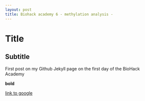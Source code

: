 ```yaml
---
layout: post
title: Biohack academy 6 - methylation analysis -
---
```


# Title

## Subtitle

First post on my Github Jekyll page on the first day of the BioHack Academy

**bold**

[link to google](www.google.com)
